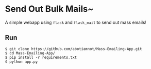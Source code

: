 # Send Out Bulk Mails~

A simple webapp using `flask` and `flask_mail` to send out mass emails!

## Run

```
$ git clone https://github.com/abotiamnot/Mass-Emailing-App.git
$ cd Mass-Emailing-App/
$ pip install -r requirements.txt
$ python app.py
```
